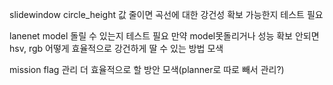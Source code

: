 slidewindow  circle_height 값 줄이면 곡선에 대한 강건성 확보 가능한지 테스트 필요

lanenet model 돌릴 수 있는지 테스트 필요
만약 model못돌리거나 성능 확보 안되면 hsv, rgb 어떻게 효율적으로 강건하게 딸 수 있는 방법 모색

mission flag 관리 더 효율적으로 할 방안 모색(planner로 따로 빼서 관리?)




